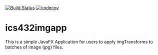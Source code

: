 [![Build Status](https://travis-ci.org/henricasanova/ics432imgapp.svg?branch=master)](https://travis-ci.org/henricasanova/ics432imgapp)
[![codecov](https://codecov.io/gh/henricasanova/ics432imgapp/branch/master/graph/badge.svg)](https://codecov.io/gh/henricasanova/ics432imgapp)

# ics432imgapp

This is a simple JavaFX Application for users to apply imgTransforms
to batches of image (jpg) files. 
